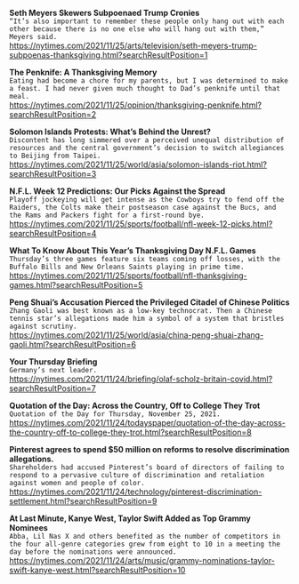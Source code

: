 **Seth Meyers Skewers Subpoenaed Trump Cronies**\
`“It’s also important to remember these people only hang out with each other because there is no one else who will hang out with them,” Meyers said.`\
https://nytimes.com/2021/11/25/arts/television/seth-meyers-trump-subpoenas-thanksgiving.html?searchResultPosition=1

**The Penknife: A Thanksgiving Memory**\
`Eating had become a chore for my parents, but I was determined to make a feast. I had never given much thought to Dad’s penknife until that meal.`\
https://nytimes.com/2021/11/25/opinion/thanksgiving-penknife.html?searchResultPosition=2

**Solomon Islands Protests: What’s Behind the Unrest?**\
`Discontent has long simmered over a perceived unequal distribution of resources and the central government’s decision to switch allegiances to Beijing from Taipei.`\
https://nytimes.com/2021/11/25/world/asia/solomon-islands-riot.html?searchResultPosition=3

**N.F.L. Week 12 Predictions: Our Picks Against the Spread**\
`Playoff jockeying will get intense as the Cowboys try to fend off the Raiders, the Colts make their postseason case against the Bucs, and the Rams and Packers fight for a first-round bye.`\
https://nytimes.com/2021/11/25/sports/football/nfl-week-12-picks.html?searchResultPosition=4

**What To Know About This Year’s Thanksgiving Day N.F.L. Games**\
`Thursday’s three games feature six teams coming off losses, with the Buffalo Bills and New Orleans Saints playing in prime time.`\
https://nytimes.com/2021/11/25/sports/football/nfl-thanksgiving-games.html?searchResultPosition=5

**Peng Shuai’s Accusation Pierced the Privileged Citadel of Chinese Politics**\
`Zhang Gaoli was best known as a low-key technocrat. Then a Chinese tennis star’s allegations made him a symbol of a system that bristles against scrutiny.`\
https://nytimes.com/2021/11/25/world/asia/china-peng-shuai-zhang-gaoli.html?searchResultPosition=6

**Your Thursday Briefing**\
`Germany’s next leader.`\
https://nytimes.com/2021/11/24/briefing/olaf-scholz-britain-covid.html?searchResultPosition=7

**Quotation of the Day: Across the Country, Off to College They Trot**\
`Quotation of the Day for Thursday, November 25, 2021.`\
https://nytimes.com/2021/11/24/todayspaper/quotation-of-the-day-across-the-country-off-to-college-they-trot.html?searchResultPosition=8

**Pinterest agrees to spend $50 million on reforms to resolve discrimination allegations.**\
`Shareholders had accused Pinterest’s board of directors of failing to respond to a pervasive culture of discrimination and retaliation against women and people of color.`\
https://nytimes.com/2021/11/24/technology/pinterest-discrimination-settlement.html?searchResultPosition=9

**At Last Minute, Kanye West, Taylor Swift Added as Top Grammy Nominees**\
`Abba, Lil Nas X and others benefited as the number of competitors in the four all-genre categories grew from eight to 10 in a meeting the day before the nominations were announced.`\
https://nytimes.com/2021/11/24/arts/music/grammy-nominations-taylor-swift-kanye-west.html?searchResultPosition=10

